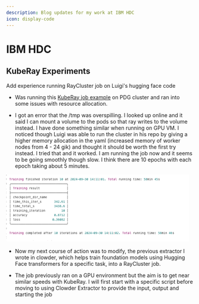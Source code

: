 ```yaml
---
description: Blog updates for my work at IBM HDC
icon: display-code
---
```


# IBM HDC

## KubeRay Experiments

Add experience running RayCluster job on Luigi's hugging face code

- Was running this [KubeRay job example](https://docs.ray.io/en/latest/cluster/kubernetes/examples/mnist-training-example.html#kuberay-mnist-training-example) on PDG cluster and ran into some issues with resource allocation.

- I got an error that the /tmp was overspilling. I looked up online and it said I can mount a volume to the pods so that ray writes to the volume instead. I have done something similar when running on GPU VM. I noticed though Luigi was able to run the cluster in his repo by giving a higher memory allocation in the yaml (increased memory of worker nodes from 4 - 24 gik) and thought it should be worth the first try instead. I tried that and it worked. I am running the job now and it seems to be going smoothly though slow. I think there are 10 epochs with each epoch taking about 5 minutes. 

![alt text](assets/images/IBM-HDC/image.png)



- Now my next course of action was to modify, the previous extractor I wrote in clowder, which helps train foundation models using Hugging Face transformers for a specific task, into a RayCluster job. 

- The job previously ran on a GPU environment but the aim is to get near similar speeds with KubeRay. I will first start with a specific script before moving to using Clowder Extractor to provide the input, output and starting the job